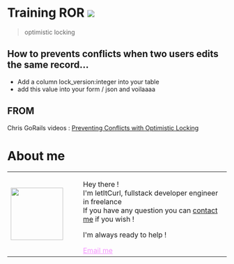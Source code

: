 # Training ROR [![](https://img.shields.io/badge/autor-letItCurl-red.svg)](https://www.linkedin.com/in/roland-lopez-developer/?locale=en_US)
> optimistic locking

## How to prevents conflicts when two users edits the same record...

- Add a column lock_version:integer into your table 
- add this value into your form / json and voilaaaa

## FROM

Chris GoRails videos :
[Preventing Conflicts with Optimistic Locking](https://gorails.com/episodes/optimistic-locking-with-rails?autoplay=1)

# About me

<table style="border: none;">
  <tr>
    <td>
      <div style="width: 120px;">
        <img style="width: 120px;" src="https://res.cloudinary.com/duydvdaxd/image/upload/w_120,c_fill,ar_1:1,g_auto/v1587723517/Rodeooo_khmmmu.jpg"/>
    </div>
    </td>
    <td>
      <div style="margin-left: 30px;">
        <p>Hey there !</br>
        I'm letItCurl, fullstack developer engineer in freelance</br>
        If you have any question you can <a href="https://www.linkedin.com/in/roland-lopez-developer/?locale=en_US">contact me</a> if you wish !</p>
        <p>I'm always ready to help !</p>
        <a style="color: #f694ff;" href="mailto:rolandlopez.developer@gmail.com?subject=Hey! Are you available?">Email me </a>
    </div>
    </td>
  </tr>
</table>




